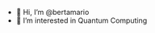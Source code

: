 - 👋 Hi, I’m @bertamario
- 👀 I’m interested in Quantum Computing

<!---
bertamario/bertamario is a ✨ special ✨ repository because its `README.md` (this file) appears on your GitHub profile.
You can click the Preview link to take a look at your changes.
--->
